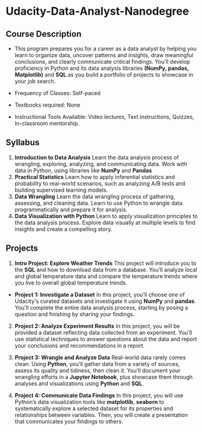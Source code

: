 # Udacity-Data-Analyst-Nanodegree

## Course Description	
* This program prepares you for a career as a data analyst by helping you learn to organize data, uncover patterns and insights, draw meaningful conclusions, and clearly communicate critical findings. You’ll develop proficiency in Python and its data analysis libraries **(NumPy, pandas, Matplotlib)** and **SQL** as you build a portfolio of projects to showcase in your job search.

* Frequency of Classes: Self-paced
* Textbooks required: None
* Instructional Tools Available: Video lectures, Text instructions, Quizzes, In-classroom mentorship.

## Syllabus 
1. **Introduction to Data Analysis** 
Learn the data analysis process of wrangling, exploring, analyzing, and communicating data. Work with data in Python, using libraries like **NumPy** and **Pandas**
2. **Practical Statistics**
Learn how to apply inferential statistics and probability to real-world scenarios, such as analyzing A/B tests and building supervised learning models.
3. **Data Wrangling**
Learn the data wrangling process of gathering, assessing, and cleaning data. Learn to use Python to wrangle data programmatically and prepare it for analysis.
4. **Data Visualization with Python**
Learn to apply visualization principles to the data analysis process. Explore data visually at multiple levels to find insights and create a compelling story.

## Projects
1. **Intro Project: Explore Weather Trends** 
This project will introduce you to the **SQL** and how to download data from a database. You’ll analyze local and global temperature data and compare the temperature trends where you live to overall global temperature trends.

* **Project 1: Investigate a Dataset** 
In this project, you’ll choose one of Udacity's curated datasets and investigate
it using **NumPy** and **pandas**. You’ll complete the entire data analysis process, starting by posing a question and finishing by sharing your findings.

2. **Project 2: Analyze Experiment Results** 
In this project, you will be provided a dataset reflecting data collected from an experiment. You’ll use statistical techniques to answer questions about the data and report your conclusions and recommendations in a report.

3. **Project 3: Wrangle and Analyze Data**
Real-world data rarely comes clean. Using **Python**, you'll gather data from a variety of sources, assess its quality and tidiness, then clean it. You'll document your wrangling efforts in a **Jupyter Notebook**, plus showcase them through analyses and visualizations using **Python** and **SQL**.

4. **Project 4: Communicate Data Findings**
In this project, you will use Python’s data visualization tools like **matplotlib**, **seaborn** to systematically explore a selected dataset for its properties and relationships between variables. Then, you will create a presentation that communicates your findings to others.
